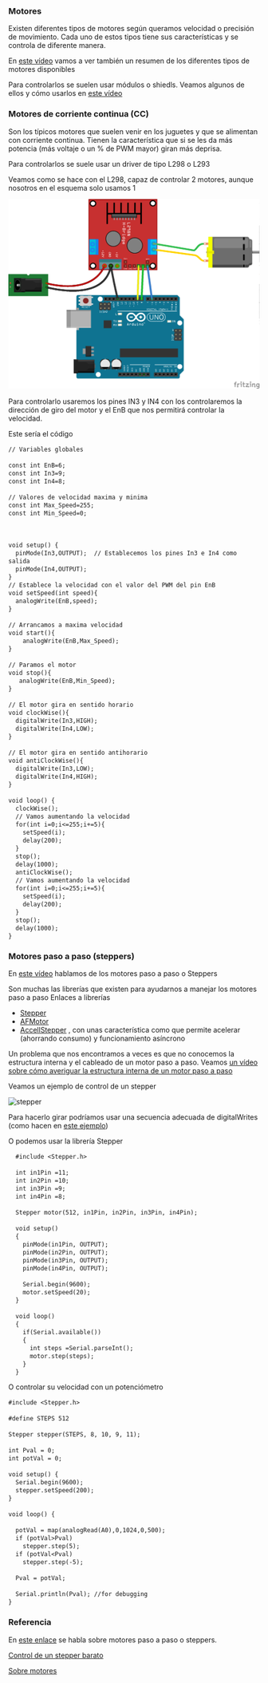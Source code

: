 ### Motores

Existen diferentes tipos de motores según queramos velocidad o precisión de movimiento. Cada uno de estos tipos tiene sus características y se controla de diferente manera.

En [este vídeo](https://www.youtube.com/embed/X16wCRL1F0s) vamos a ver también un resumen de los diferentes tipos de motores disponibles

Para controlarlos se suelen usar módulos o shiedls. Veamos algunos de ellos y cómo usarlos en [este vídeo](https://www.youtube.com/embed/8EddjPe2ZVk)

### Motores de corriente continua (CC)

Son los típicos motores que suelen venir en los juguetes y que se alimentan con corriente continua. Tienen la característica que si se les da más potencia (más voltaje o un % de PWM mayor) giran más deprisa.

Para controlarlos se suele usar un driver de tipo L298 o L293

Veamos como se hace con el L298, capaz de controlar 2 motores, aunque nosotros en el esquema solo usamos 1

![Motor_L298_bb.png](./images/Motor_L298_bb.png)

Para controlarlo usaremos los pines IN3 y IN4 con los controlaremos la dirección de giro del motor y el EnB que nos permitirá controlar la velocidad.

Este sería el código

    // Variables globales

    const int EnB=6;
    const int In3=9;
    const int In4=8;

    // Valores de velocidad maxima y minima
    const int Max_Speed=255;
    const int Min_Speed=0;



    void setup() {
      pinMode(In3,OUTPUT);  // Establecemos los pines In3 e In4 como salida
      pinMode(In4,OUTPUT);
    }
    // Establece la velocidad con el valor del PWM del pin EnB
    void setSpeed(int speed){
      analogWrite(EnB,speed);
    }

    // Arrancamos a maxima velocidad
    void start(){
        analogWrite(EnB,Max_Speed);
    }

    // Paramos el motor
    void stop(){
       analogWrite(EnB,Min_Speed);
    }

    // El motor gira en sentido horario
    void clockWise(){
      digitalWrite(In3,HIGH);
      digitalWrite(In4,LOW);
    }

    // El motor gira en sentido antihorario
    void antiClockWise(){
      digitalWrite(In3,LOW);
      digitalWrite(In4,HIGH);
    }

    void loop() {
      clockWise();
      // Vamos aumentando la velocidad
      for(int i=0;i<=255;i+=5){
        setSpeed(i);
        delay(200);  
      }
      stop();
      delay(1000);
      antiClockWise();
      // Vamos aumentando la velocidad
      for(int i=0;i<=255;i+=5){
        setSpeed(i);
        delay(200);  
      }
      stop();
      delay(1000);
    }

### Motores paso a paso (steppers)

En [este vídeo](https://www.youtube.com/embed/wYrhoYnbLmo) hablamos de los motores paso a paso o Steppers

Son muchas las librerías que existen para ayudarnos a manejar los motores paso a paso
Enlaces a librerías
* [Stepper](http://arduino.cc/en/Reference/Stepper)
* [AFMotor](http://learn.adafruit.com/adafruit-motor-shield)
* [AccellStepper](http://www.airspayce.com/mikem/arduino/AccelStepper/) , con unas característica como que permite acelerar (ahorrando consumo) y funcionamiento asíncrono

Un problema que nos encontramos a veces es que no conocemos la estructura interna y el cableado de un motor paso a paso. Veamos [un vídeo sobre cómo averiguar la estructura interna de un motor paso a paso](https://www.youtube.com/embed/ynLkdyOZYmk)

Veamos un ejemplo de control de un stepper

![stepper](http://osoyoo.com/wp-content/uploads/2017/07/stepper_fritzing.jpg)

Para hacerlo girar podríamos usar una secuencia adecuada de digitalWrites (como hacen en [este ejemplo](https://raw.githubusercontent.com/osoyoo/Osoyoo-development-kits/master/Osoyoo%20lessons%20for%20Arduino/Stepper.zip))


O podemos usar la librería Stepper


      #include <Stepper.h>

      int in1Pin =11;
      int in2Pin =10;
      int in3Pin =9;
      int in4Pin =8;

      Stepper motor(512, in1Pin, in2Pin, in3Pin, in4Pin);

      void setup()
      {
        pinMode(in1Pin, OUTPUT);
        pinMode(in2Pin, OUTPUT);
        pinMode(in3Pin, OUTPUT);
        pinMode(in4Pin, OUTPUT);

        Serial.begin(9600);
        motor.setSpeed(20);
      }

      void loop()
      {
        if(Serial.available())
        {
          int steps =Serial.parseInt();
          motor.step(steps);
        }
      }

O controlar su velocidad con un potenciómetro


    #include <Stepper.h>

    #define STEPS 512

    Stepper stepper(STEPS, 8, 10, 9, 11);

    int Pval = 0;
    int potVal = 0;

    void setup() {
      Serial.begin(9600);
      stepper.setSpeed(200);
    }

    void loop() {

      potVal = map(analogRead(A0),0,1024,0,500);
      if (potVal>Pval)
        stepper.step(5);
      if (potVal<Pval)
        stepper.step(-5);

      Pval = potVal;

      Serial.println(Pval); //for debugging
    }


### Referencia

En [este enlace](http://www.solarbotics.net/library/pieces/parts_mech_steppers.html) se habla sobre motores paso a paso o steppers.

[Control de un stepper barato](https://www.luisllamas.es/motor-paso-paso-28byj-48-arduino-driver-uln2003/)

[Sobre motores](https://aprendiendoarduino.wordpress.com/2016/07/04/motores/)

